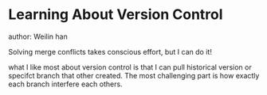 # Learning About Version Control
author: Weilin han

Solving merge conflicts takes conscious effort, but I can do it!

what I like most about version control is that I can pull historical version or 
specifct branch that other created.
The most challenging part is how exactly each branch interfere each others.